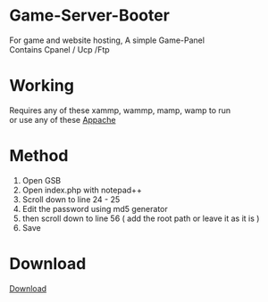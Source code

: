 # Game-Server-Booter
For game and website hosting, A simple Game-Panel<br>
Contains Cpanel / Ucp /Ftp

# Working
Requires any of these xammp, wammp, mamp, wamp to run<br>
or use any of these <a href="https://merabheja.com/alternatives-of-xampp-server/">Appache</a>

# Method
1. Open GSB
2. Open index.php with notepad++
3. Scroll down to line 24 - 25
4. Edit the password using md5 generator
5. then scroll down to line 56 ( add the root path or leave it as it is )
6. Save

# Download
 <a href="https://github.com/MEGAMINDMK/Game-Server-Booter/releases">Download</a>
